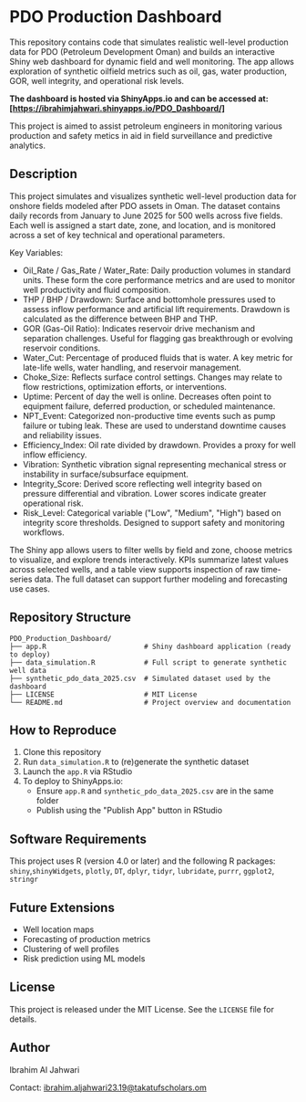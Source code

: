 # PDO Production Dashboard

This repository contains code that simulates realistic well-level production data for PDO (Petroleum Development Oman) and builds an interactive Shiny web dashboard for dynamic field and well monitoring. The app allows exploration of synthetic oilfield metrics such as oil, gas, water production, GOR, well integrity, and operational risk levels.

**The dashboard is hosted via ShinyApps.io and can be accessed at: [https://ibrahimjahwari.shinyapps.io/PDO_Dashboard/]**

This project is aimed to assist petroleum engineers in monitoring various production and safety metics in aid in field surveillance and predictive analytics.

## Description

This project simulates and visualizes synthetic well-level production data for onshore fields modeled after PDO assets in Oman. The dataset contains daily records from January to June 2025 for 500 wells across five fields. Each well is assigned a start date, zone, and location, and is monitored across a set of key technical and operational parameters.

Key Variables:

- Oil_Rate / Gas_Rate / Water_Rate: Daily production volumes in standard units. These form the core performance metrics and are used to monitor well productivity and fluid composition.
- THP / BHP / Drawdown: Surface and bottomhole pressures used to assess inflow performance and artificial lift requirements. Drawdown is calculated as the difference between BHP and THP.
- GOR (Gas-Oil Ratio): Indicates reservoir drive mechanism and separation challenges. Useful for flagging gas breakthrough or evolving reservoir conditions.
- Water_Cut: Percentage of produced fluids that is water. A key metric for late-life wells, water handling, and reservoir management.
- Choke_Size: Reflects surface control settings. Changes may relate to flow restrictions, optimization efforts, or interventions.
- Uptime: Percent of day the well is online. Decreases often point to equipment failure, deferred production, or scheduled maintenance.
- NPT_Event: Categorized non-productive time events such as pump failure or tubing leak. These are used to understand downtime causes and reliability issues.
- Efficiency_Index: Oil rate divided by drawdown. Provides a proxy for well inflow efficiency.
- Vibration: Synthetic vibration signal representing mechanical stress or instability in surface/subsurface equipment.
- Integrity_Score: Derived score reflecting well integrity based on pressure differential and vibration. Lower scores indicate greater operational risk.
- Risk_Level: Categorical variable ("Low", "Medium", "High") based on integrity score thresholds. Designed to support safety and monitoring workflows.

The Shiny app allows users to filter wells by field and zone, choose metrics to visualize, and explore trends interactively. KPIs summarize latest values across selected wells, and a table view supports inspection of raw time-series data. The full dataset can support further modeling and forecasting use cases.


## Repository Structure

```
PDO_Production_Dashboard/
├── app.R                        # Shiny dashboard application (ready to deploy)
├── data_simulation.R            # Full script to generate synthetic well data
├── synthetic_pdo_data_2025.csv  # Simulated dataset used by the dashboard
├── LICENSE                      # MIT License
└── README.md                    # Project overview and documentation
```


## How to Reproduce

1. Clone this repository  
2. Run `data_simulation.R` to (re)generate the synthetic dataset
3. Launch the `app.R` via RStudio
4. To deploy to ShinyApps.io:
    - Ensure `app.R` and `synthetic_pdo_data_2025.csv` are in the same folder
    - Publish using the "Publish App" button in RStudio


## Software Requirements

This project uses R (version 4.0 or later) and the following R packages: `shiny`,`shinyWidgets`, `plotly`, `DT`, `dplyr`,  `tidyr`, `lubridate`, `purrr`,  `ggplot2`, `stringr`


## Future Extensions

- Well location maps 
- Forecasting of production metrics
- Clustering of well profiles
- Risk prediction using ML models


## License

This project is released under the MIT License. See the `LICENSE` file for details.

## Author

Ibrahim Al Jahwari

Contact: ibrahim.aljahwari23.19@takatufscholars.om



